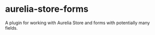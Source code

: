 # aurelia-store-forms
A plugin for working with Aurelia Store and forms with potentially many fields.
